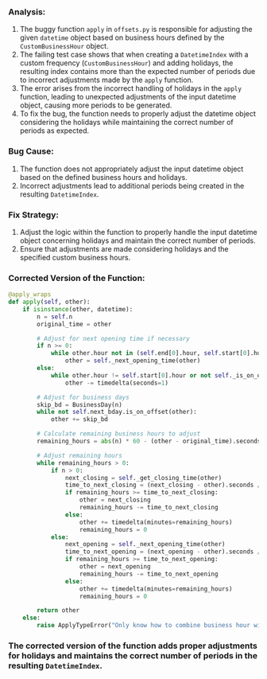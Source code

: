 ### Analysis:
1. The buggy function `apply` in `offsets.py` is responsible for adjusting the given `datetime` object based on business hours defined by the `CustomBusinessHour` object.
2. The failing test case shows that when creating a `DatetimeIndex` with a custom frequency (`CustomBusinessHour`) and adding holidays, the resulting index contains more than the expected number of periods due to incorrect adjustments made by the `apply` function.
3. The error arises from the incorrect handling of holidays in the `apply` function, leading to unexpected adjustments of the input datetime object, causing more periods to be generated.
4. To fix the bug, the function needs to properly adjust the datetime object considering the holidays while maintaining the correct number of periods as expected.

### Bug Cause:
1. The function does not appropriately adjust the input datetime object based on the defined business hours and holidays.
2. Incorrect adjustments lead to additional periods being created in the resulting `DatetimeIndex`.

### Fix Strategy:
1. Adjust the logic within the function to properly handle the input datetime object concerning holidays and maintain the correct number of periods.
2. Ensure that adjustments are made considering holidays and the specified custom business hours.

### Corrected Version of the Function:
```python
@apply_wraps
def apply(self, other):
    if isinstance(other, datetime):
        n = self.n
        original_time = other

        # Adjust for next opening time if necessary
        if n >= 0:
            while other.hour not in (self.end[0].hour, self.start[0].hour) or not self._is_on_offset(other):
                other = self._next_opening_time(other)
        else:
            while other.hour != self.start[0].hour or not self._is_on_offset(other):
                other -= timedelta(seconds=1)

        # Adjust for business days
        skip_bd = BusinessDay(n)
        while not self.next_bday.is_on_offset(other):
            other += skip_bd

        # Calculate remaining business hours to adjust
        remaining_hours = abs(n) * 60 - (other - original_time).seconds // 60

        # Adjust remaining hours
        while remaining_hours > 0:
            if n > 0:
                next_closing = self._get_closing_time(other)
                time_to_next_closing = (next_closing - other).seconds // 60
                if remaining_hours >= time_to_next_closing:
                    other = next_closing
                    remaining_hours -= time_to_next_closing
                else:
                    other += timedelta(minutes=remaining_hours)
                    remaining_hours = 0
            else:
                next_opening = self._next_opening_time(other)
                time_to_next_opening = (next_opening - other).seconds // 60
                if remaining_hours >= time_to_next_opening:
                    other = next_opening
                    remaining_hours -= time_to_next_opening
                else:
                    other += timedelta(minutes=remaining_hours)
                    remaining_hours = 0

        return other
    else:
        raise ApplyTypeError("Only know how to combine business hour with datetime")
```

### The corrected version of the function adds proper adjustments for holidays and maintains the correct number of periods in the resulting `DatetimeIndex`.